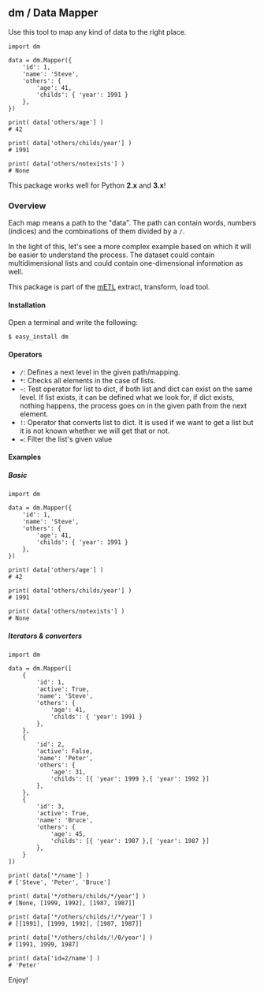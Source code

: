 
## dm / Data Mapper

Use this tool to map any kind of data to the right place.

	import dm
	
	data = dm.Mapper({
	    'id': 1,
	    'name': 'Steve',
	    'others': { 
	        'age': 41,
	        'childs': { 'year': 1991 }
	    },
	})
	
	print( data['others/age'] )
	# 42
	
	print( data['others/childs/year'] )
	# 1991
	
	print( data['others/notexists'] )
	# None

This package works well for Python **2.x** and **3.x**!

### Overview

Each map means a path to the "data". The path can contain words, numbers (indices) and the combinations of them divided by a `/`.

In the light of this, let's see a more complex example based on which it will be easier to understand the process. The dataset could contain multidimensional lists and could contain one-dimensional information as well.

This package is part of the [mETL](https://github.com/ceumicrodata/mETL) extract, transform, load tool.

#### Installation

Open a terminal and write the following:

	$ easy_install dm

#### Operators

- `/`: Defines a next level in the given path/mapping.
- `*`: Checks all elements in the case of lists.
- `~`: Test operator for list to dict, if both list and dict can exist on the same level. If list exists, it can be defined what we look for, if dict exists, nothing happens, the process goes on in the given path from the next element.
- `!`: Operator that converts list to dict. It is used if we want to get a list but it is not known whether we will get that or not.
- `=`: Filter the list's given value

#### Examples

##### Basic

	import dm
	
	data = dm.Mapper({
	    'id': 1,
	    'name': 'Steve',
	    'others': { 
	        'age': 41,
	        'childs': { 'year': 1991 }
	    },
	})
	
	print( data['others/age'] )
	# 42
	
	print( data['others/childs/year'] )
	# 1991
	
	print( data['others/notexists'] )
	# None

##### Iterators & converters

	import dm
	
	data = dm.Mapper([
	    {
	        'id': 1,
	        'active': True,
	        'name': 'Steve',
	        'others': { 
	            'age': 41,
	            'childs': { 'year': 1991 }
	        },
	    },
	    { 
	        'id': 2,
	        'active': False,
	        'name': 'Peter',
	        'others': { 
	            'age': 31,
	            'childs': [{ 'year': 1999 },{ 'year': 1992 }]
	        },
	    },
	    {
	        'id': 3,
	        'active': True,
	        'name': 'Bruce',
	        'others': { 
	            'age': 45,
	            'childs': [{ 'year': 1987 },{ 'year': 1987 }]
	        },
	    }
	])
	
	print( data['*/name'] )
	# ['Steve', 'Peter', 'Bruce']
	
	print( data['*/others/childs/*/year'] )
	# [None, [1999, 1992], [1987, 1987]]
	
	print( data['*/others/childs/!/*/year'] )
	# [[1991], [1999, 1992], [1987, 1987]]
	
	print( data['*/others/childs/!/0/year'] )
	# [1991, 1999, 1987]
	
	print( data['id=2/name'] )
	# 'Peter'

Enjoy!